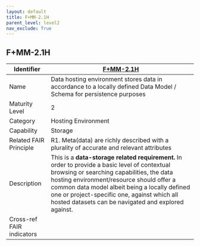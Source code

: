 ```yaml
---
layout: default
title: F+MM-2.1H
parent_level: level2
nav_exclude: True
---
```


## F+MM-2.1H

| Identifier | [F+MM-2.1H](https://github.com/FAIRplus/Data-Maturity/blob/indicator-definitions/docs/_indicators/F.%20F+MM-2.1H.md) |
| ---------- | ----------|
| Name | Data hosting environment stores data in accordance to a locally defined Data Model / Schema  for persistence purposes |
| Maturity Level | 2 |
| Category | Hosting Environment |
| Capability | Storage |
| Related FAIR Principle | R1. Meta(data) are richly described with a plurality of accurate and relevant attributes |
| Description | This is a **data-storage related requirement.** In order to provide a basic level of contextual browsing or searching capabilities, the data hosting environment/resource should offer a common data model albeit being a locally defined one or project-specific one, against which all hosted datasets can be navigated and explored against.|
| Cross-ref FAIR indicators | |

